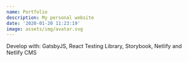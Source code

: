 ```yaml
---
name: Portfolio
description: My personal website
date: '2020-01-20 11:23:19'
image: assets/img/avatar.svg
---
```

Develop with: GatsbyJS, React Testing Library, Storybook, Netlify and Netlify CMS
